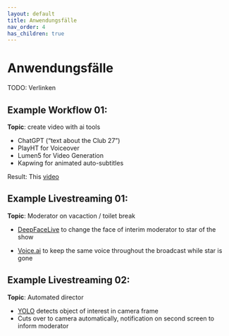 ```yaml
---
layout: default
title: Anwendungsfälle
nav_order: 4
has_children: true
---
```


# Anwendungsfälle

TODO: Verlinken

 
## Example Workflow 01:

**Topic**: create video with ai tools

- ChatGPT (“text about the Club 27”)
- PlayHT for Voiceover
- Lumen5 for Video Generation
- Kapwing for animated auto-subtitles

Result: This [video](https://drive.google.com/file/d/1wKaH0PtCE5S4ZoRpjBaOKbJMx72eJJJU/view?usp=sharing)
 
## Example Livestreaming 01:

**Topic**: Moderator on vacaction / toilet break

- [DeepFaceLive](https://github.com/iperov/DeepFaceLive) to change the face of interim moderator to star of the show

- [Voice.ai](https://voice.ai/?refn=Jason%20Derekis&tracking_id=gX7a1oDVMSv7pgGE0zppks3hly1FiekJ) to keep the same voice throughout the broadcast while star is gone
 
## Example Livestreaming 02:

**Topic**: Automated director

- [YOLO](https://pjreddie.com/darknet/yolo/) detects object of interest in camera frame
- Cuts over to camera automatically, notification on second screen to inform moderator
 
